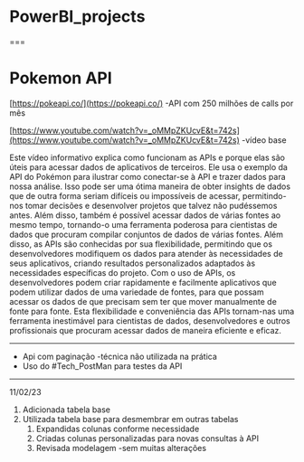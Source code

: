 # PowerBI_projects

===

# Pokemon API

[https://pokeapi.co/](https://pokeapi.co/) -API com 250 milhões de calls por mês

[https://www.youtube.com/watch?v=_oMMpZKUcvE&t=742s](https://www.youtube.com/watch?v=_oMMpZKUcvE&t=742s) -vídeo base 

Este vídeo informativo explica como funcionam as APIs e porque elas são úteis para acessar dados de aplicativos de terceiros. Ele usa o exemplo da API do Pokémon para ilustrar como conectar-se à API e trazer dados para nossa análise. Isso pode ser uma ótima maneira de obter insights de dados que de outra forma seriam difíceis ou impossíveis de acessar, permitindo-nos tomar decisões e desenvolver projetos que talvez não pudéssemos antes. Além disso, também é possível acessar dados de várias fontes ao mesmo tempo, tornando-o uma ferramenta poderosa para cientistas de dados que procuram compilar conjuntos de dados de várias fontes. Além disso, as APIs são conhecidas por sua flexibilidade, permitindo que os desenvolvedores modifiquem os dados para atender às necessidades de seus aplicativos, criando resultados personalizados adaptados às necessidades específicas do projeto. Com o uso de APIs, os desenvolvedores podem criar rapidamente e facilmente aplicativos que podem utilizar dados de uma variedade de fontes, para que possam acessar os dados de que precisam sem ter que mover manualmente de fonte para fonte. Esta flexibilidade e conveniência das APIs tornam-nas uma ferramenta inestimável para cientistas de dados, desenvolvedores e outros profissionais que procuram acessar dados de maneira eficiente e eficaz.

---

- Api com paginação -técnica não utilizada na prática
- Uso do #Tech_PostMan para testes da API

---

11/02/23

1. Adicionada tabela base
2. Utilizada tabela base para desmembrar em outras tabelas
    1. Expandidas colunas conforme necessidade
    2. Criadas colunas personalizadas para novas consultas à API
    3. Revisada modelagem -sem muitas alterações
